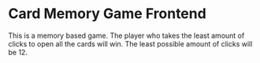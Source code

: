 Card Memory Game Frontend
===

This is a memory based game. The player who takes the least amount of clicks to open all the cards will win. The least possible amount of clicks will be 12.